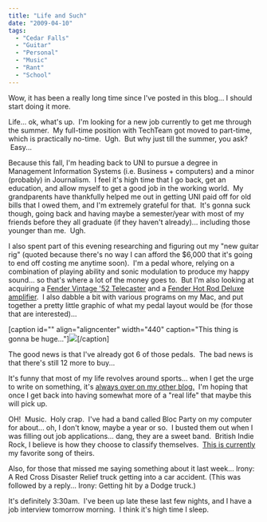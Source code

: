 ```yaml
---
title: "Life and Such"
date: "2009-04-10"
tags:
  - "Cedar Falls"
  - "Guitar"
  - "Personal"
  - "Music"
  - "Rant"
  - "School"
---
```


Wow, it has been a really long time since I've posted in this blog... I should start doing it more.

Life... ok, what's up.  I'm looking for a new job currently to get me through the summer.  My full-time position with TechTeam got moved to part-time, which is practically no-time.  Ugh.  But why just till the summer, you ask?  Easy...

Because this fall, I'm heading back to UNI to pursue a degree in Management Information Systems (i.e. Business + computers) and a minor (probably) in Journalism.  I feel it's high time that I go back, get an education, and allow myself to get a good job in the working world.  My grandparents have thankfully helped me out in getting UNI paid off for old bills that I owed them, and I'm extremely grateful for that.  It's gonna suck though, going back and having maybe a semester/year with most of my friends before they all graduate (if they haven't already)... including those younger than me.  Ugh.

I also spent part of this evening researching and figuring out my "new guitar rig" (quoted because there's no way I can afford the $6,000 that it's going to end off costing me anytime soon).  I'm a pedal whore, relying on a combination of playing ability and sonic modulation to produce my happy sound... so that's where a lot of the money goes to.  But I'm also looking at acquiring a [Fender Vintage '52 Telecaster](http://www.fender.com/products//search.php?partno=0100202850) and a [Fender Hot Rod Deluxe amplifier](http://fender.com/products/search.php?partno=0213202000).  I also dabble a bit with various programs on my Mac, and put together a pretty little graphic of what my pedal layout would be (for those that are interested)...

\[caption id="" align="aligncenter" width="440" caption="This thing is gonna be huge..."\][![](images/pedalboardx.jpg)](http://img403.imageshack.us/img403/4766/pedalboardx.jpg)\[/caption\]

The good news is that I've already got 6 of those pedals.  The bad news is that there's still 12 more to buy...

It's funny that most of my life revolves around sports... when I get the urge to write on something, it's [always over on my other blog.](http://wordstoplayby.wordpress.com)  I'm hoping that once I get back into having somewhat more of a "real life" that maybe this will pick up.

OH!  Music.  Holy crap.  I've had a band called Bloc Party on my computer for about... oh, I don't know, maybe a year or so.  I busted them out when I was filling out job applications... dang, they are a sweet band.  British Indie Rock, I believe is how they choose to classify themselves.  [This is currently](http://www.imeem.com/blocparty/music/D14fC7LO/bloc-party-better-than-heaven/) my favorite song of theirs.

Also, for those that missed me saying something about it last week... Irony: A Red Cross Disaster Relief truck getting into a car accident. (This was followed by a reply... Irony: Getting hit by a Dodge truck.)

It's definitely 3:30am.  I've been up late these last few nights, and I have a job interview tomorrow morning.  I think it's high time I sleep.
